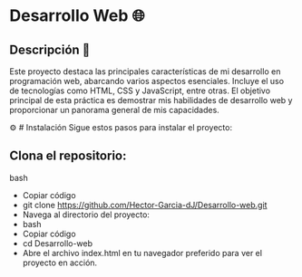 
# Desarrollo Web 🌐 

## Descripción 📄 
Este proyecto destaca las principales características de mi desarrollo en programación web, abarcando varios aspectos esenciales. Incluye el uso de tecnologías como HTML, CSS y JavaScript, entre otras. El objetivo principal de esta práctica es demostrar mis habilidades de desarrollo web y proporcionar un panorama general de mis capacidades.

⚙️ # Instalación
Sigue estos pasos para instalar el proyecto:

## Clona el repositorio:
bash
- Copiar código
- git clone https://github.com/Hector-Garcia-dJ/Desarrollo-web.git
- Navega al directorio del proyecto:
- bash
- Copiar código
- cd Desarrollo-web
- Abre el archivo index.html en tu navegador preferido para ver el proyecto en acción.
